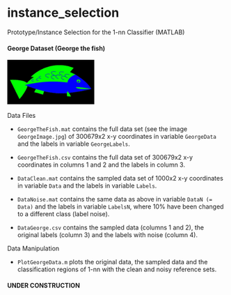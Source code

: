 # instance_selection
Prototype/Instance Selection for the 1-nn Classifier (MATLAB)

#### George Dataset (George the fish)
<img src="https://github.com/LucyKuncheva/instance_selection/blob/master/GeorgeImage.jpg" width="200"/>

Data Files

  * `GeorgeTheFish.mat` contains the full data set (see the image `GeorgeImage.jpg`) of 300679x2 x-y coordinates in variable `GeorgeData` and the labels in variable `GeorgeLabels`. 
  
  * `GeorgeTheFish.csv` contains the full data set of 300679x2 x-y coordinates in columns 1 and 2 and the labels in column 3. 

  * `DataClean.mat` contains the sampled data set of 1000x2 x-y coordinates in variable `Data` and the labels in variable `Labels`. 

  * `DataNoise.mat` contains the same data as above in variable `DataN (= Data)` and the labels in variable `LabelsN`, where 10% have been changed to a different class (label noise).
  
  * `DataGeorge.csv` contains the sampled data (columns 1 and 2), the original labels (column 3) and the labels with noise (column 4).
  
Data Manipulation
  * `PlotGeorgeData.m` plots the original data, the sampled data and the classification regions of 1-nn with the clean and noisy reference sets.

#### UNDER CONSTRUCTION
